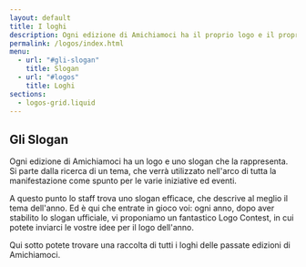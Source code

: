```yaml
---
layout: default
title: I loghi
description: Ogni edizione di Amichiamoci ha il proprio logo e il proprio slogan, scoprili qui!
permalink: /logos/index.html
menu:
  - url: "#gli-slogan"
    title: Slogan
  - url: "#logos"
    title: Loghi
sections:
  - logos-grid.liquid
---
```


## Gli Slogan

Ogni edizione di Amichiamoci ha un logo e uno slogan che
la rappresenta. Si parte dalla ricerca di un tema, che
verrà utilizzato nell'arco di tutta la
manifestazione come spunto per le varie iniziative ed
eventi.

A questo punto lo staff trova uno slogan efficace, che
descrive al meglio il tema dell'anno. Ed è qui che
entrate in gioco voi: ogni anno, dopo aver stabilito lo
slogan ufficiale, vi proponiamo un fantastico Logo
Contest, in cui potete inviarci le vostre idee per il
logo dell'anno.

Qui sotto potete trovare una raccolta di tutti i loghi
delle passate edizioni di Amichiamoci.